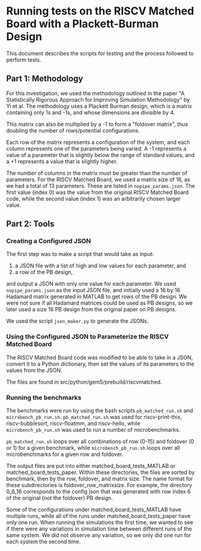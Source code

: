 # Running tests on the RISCV Matched Board with a Plackett-Burman Design

This document describes the scripts for testing and the process followed to perform tests.

## Part 1: Methodology

For this investigation, we used the methodology outlined in the paper "A Statistically Rigorous Approach for Improving Simulation Methodology" by Yi et al. The methodology uses a Plackett Burman design, which is a matrix containing only 1s and -1s, and whose dimensions are divisible by 4.

This matrix can also be multiplied by a -1 to form a "foldover matrix", thus doubling the number of rows/potential configurations.

Each row of the matrix represents a configuration of the system, and each column represents one of the parameters being varied. A -1 represents a value of a parameter that is slightly below the range of standard values, and a +1 represents a value that is slightly higher.

The number of columns in the matrix must be greater than the number of parameters. For the RISCV Matched Board, we used a matrix size of 16, as we had a total of 13 parameters. These are listed in `nopipe_params.json`. The first value (index 0) was the value from the original RISCV Matched Board code, while the second value (index 1) was an arbitrarily chosen larger value.

## Part 2: Tools
### Creating a Configured JSON

The first step was to make a script that would take as input:
1. a JSON file with a list of high and low values for each parameter, and
2. a row of the PB design,

and output a JSON with only one value for each parameter. We used `nopipe_params.json` as the input JSON file, and initially used a 16 by 16 Hadamard matrix generated in MATLAB to get rows of the PB design. We were not sure if all Hadamard matrices could be used as PB designs, so we later used a size 16 PB design from the original paper on PB designs.

We used the script `json_maker.py` to generate the JSONs.

### Using the Configured JSON to Parameterize the RISCV Matched Board

The RISCV Matched Board code was modified to be able to take in a JSON, convert it to a Python dictionary, then set the values of its parameters to the values from the JSON.

The files are found in src/python/gem5/prebuild/riscvmatched.

### Running the benchmarks

The benchmarks were run by using the bash scripts `pb_matched_run.sh` and `microbench_pb_run.sh`. `pb_matched_run.sh` was used for riscv-print-this, riscv-bubblesort, riscv-floatmm, and riscv-hello, while `microbench_pb_run.sh` was used to run a number of microbenchmarks.

`pb_matched_run.sh` loops over all combinations of row (0-15) and foldover (0 or 1) for a given benchmark, while `microbench_pb_run.sh` loops over all microbenchmarks for a given row and foldover.

The output files are put into either matched_board_tests_MATLAB or matched_board_tests_paper. Within these directories, the files are sorted by benchmark, then by the row, foldover, and matrix size. The name format for these subdirectories is foldover_row_matrixsize. For example, the directory 0_6_16 corresponds to the config json that was generated with row index 6 of the original (not the foldover) PB design.

Some of the configurations under matched_board_tests_MATLAB have multiple runs, while all of the runs under matched_board_tests_paper have only one run. When running the simulations the first time, we wanted to see if there were any variations in simulation time between different runs of the same system. We did not observe any variation, so we only did one run for each system the second time.
